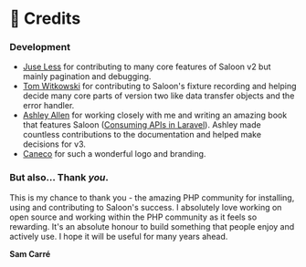 # 🤗 Credits

### Development

* [Juse Less](https://github.com/juse-less) for contributing to many core features of Saloon v2 but mainly pagination and debugging.
* [Tom Witkowski](https://github.com/Gummibeer) for contributing to Saloon's fixture recording and helping decide many core parts of version two like data transfer objects and the error handler.
* [Ashley Allen](https://github.com/ash-jc-allen) for working closely with me and writing an amazing book that features Saloon ([Consuming APIs in Laravel](https://consuming-apis-in-laravel.com/)). Ashley made countless contributions to the documentation and helped make decisions for v3.
* [Caneco](https://github.com/caneco) for such a wonderful logo and branding.

### But also... Thank _you_.

This is my chance to thank you - the amazing PHP community for installing, using and contributing to Saloon's success. I absolutely love working on open source and working within the PHP community as it feels so rewarding. It's an absolute honour to build something that people enjoy and actively use. I hope it will be useful for many years ahead.

**Sam Carré**
